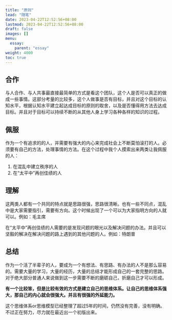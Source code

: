 ```yaml
---
title: "原则"
lead: "随笔"
date: 2023-04-22T12:52:56+08:00
lastmod: 2023-04-22T12:52:56+08:00
draft: false
images: []
menu:
  essay:
    parent: "essay"
weight: 4000
toc: true
---
```

## 合作

与人合作、与人共事最直接最简单的方式是看这个团队，这个人是否可以真正的做成一些事情。这部分考量的比较多，这个人做事是否有目标，并且对这个目标的认知水平，根据认知水平建立起达成目标的原则的取舍，以及是否懂得用方法去达成目标。并且对于目标可以持续不断的从其他人身上学习各种各样的知识的过程。

## 佩服

作为一个有追求的的人，并需要有强大的内心来完成社会上不断莫怕滚打的人。必须要有自己的方法，处理事情的方法。在这个过程中我个人摸索出来两类让我佩服的人：
1. 在混乱中建立秩序的人
2. 在“太平中”再创佳绩的人

## 理解

这两类人都有一个共同的特点就是思路很强，思路很清晰。也有一些不同点，混乱中是大家需要指引，需要有方向。这个时候出现了一个可以为大家指明方向的人就可以。例如：毛主席

在“太平中”再创佳绩的人需要的是发现问题的眼光以及解决问题的办法。并且可以坚毅的解决在解决问题的路上遇到的其他问题的人。例如：特朗普

## 总结

作为一个活了半辈子的人，要成为一个有想法、有思路、有办法的人不是那么容易的。需要大量的学习，大量的经历，大量的总结才能形成自己的一套完整的思路。对于绝大部分普通人来说做到这一步需要不断的磨砺自己，折磨自己才可以形成。

**有一个比较笨，但是比较有效的方式是建立自己的思维体系。让自己的思维体系强大，那自己的内心就会很强大。并且有很强的外延能力。**

这个思维体系or思维模型已经整理了超过5年的时间，仍然没有完善，没有明确。不过正在努力，尽力就在最近出一个初版出来。
